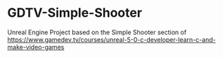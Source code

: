 # GDTV-Simple-Shooter
 Unreal Engine Project based on the Simple Shooter section of https://www.gamedev.tv/courses/unreal-5-0-c-developer-learn-c-and-make-video-games
